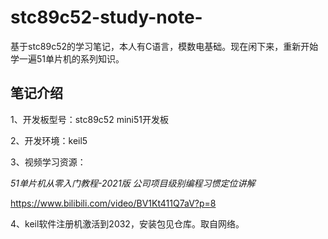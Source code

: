 # stc89c52-study-note-
基于stc89c52的学习笔记，本人有C语言，模数电基础。现在闲下来，重新开始学一遍51单片机的系列知识。

## 笔记介绍

1、开发板型号：stc89c52 mini51开发板

2、开发环境：keil5

3、视频学习资源：

*51单片机从零入门教程-2021版 公司项目级别编程习惯定位讲解*

https://www.bilibili.com/video/BV1Kt411Q7aV?p=8  

4、keil软件注册机激活到2032，安装包见仓库。取自网络。
